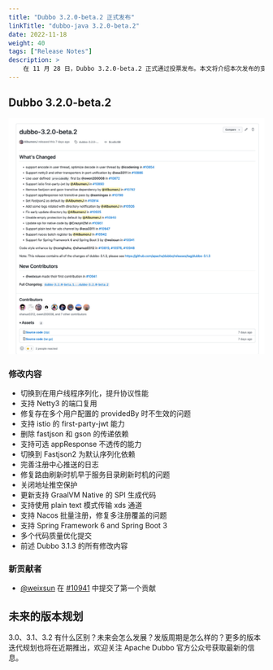 ```yaml
---
title: "Dubbo 3.2.0-beta.2 正式发布"
linkTitle: "dubbo-java 3.2.0-beta.2"
date: 2022-11-18
weight: 40
tags: ["Release Notes"]
description: >
    在 11 月 28 日，Dubbo 3.2.0-beta.2 正式通过投票发布。本文将介绍本次发布的变化一览。
---
```


## Dubbo 3.2.0-beta.2
![image.png](/imgs/blog/release/3-2-0-beta-2.png)
### 修改内容

- 切换到在用户线程序列化，提升协议性能
- 支持 Netty3 的端口复用
- 修复存在多个用户配置的 providedBy 时不生效的问题
- 支持 istio 的 first-party-jwt 能力
- 删除 fastjson 和 gson 的传递依赖
- 支持可选 appResponse 不透传的能力
- 切换到 Fastjson2 为默认序列化依赖
- 完善注册中心推送的日志
- 修复路由刷新时机早于服务目录刷新时机的问题
- 关闭地址推空保护
- 更新支持 GraalVM Native 的 SPI 生成代码
- 支持使用 plain text 模式传输 xds 通道
- 支持 Nacos 批量注册，修复多注册覆盖的问题
- 支持 Spring Framework 6 and Spring Boot 3
- 多个代码质量优化提交
- 前述 Dubbo 3.1.3 的所有修改内容

### 新贡献者

- [@weixsun](https://github.com/weixsun) 在 [#10941](https://github.com/apache/dubbo/pull/10941) 中提交了第一个贡献

## 未来的版本规划

3.0、3.1、3.2 有什么区别？未来会怎么发展？发版周期是怎么样的？更多的版本迭代规划也将在近期推出，欢迎关注 Apache Dubbo 官方公众号获取最新的信息。
